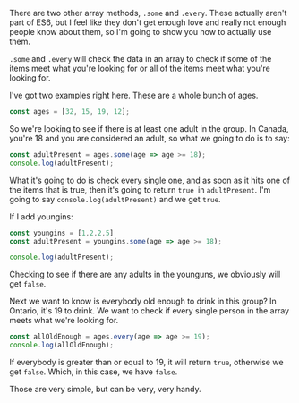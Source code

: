 There are two other array methods, `.some` and `.every`. These actually aren't part of ES6, but I feel like they don't get enough love and really not enough people know about them, so I'm going to show you how to actually use them.

`.some` and `.every` will check the data in an array to check if some of the items meet what you're looking for or all of the items meet what you're looking for.

I've got two examples right here. These are a whole bunch of ages. 

```js
const ages = [32, 15, 19, 12];
```

So we're looking to see if there is at least one adult in the group. In Canada, you're 18 and you are considered an adult, so what we going to do is to say:
```js
const adultPresent = ages.some(age => age >= 18);
console.log(adultPresent);
```

What it's going to do is check every single one, and as soon as it hits one of the items that is true, then it's going to return `true `in `adultPresent`. I'm going to say `console.log(adultPresent)` and we get `true`. 

If I add youngins:
 
```js
const youngins = [1,2,2,5]
const adultPresent = youngins.some(age => age >= 18);

console.log(adultPresent);
```

Checking to see if there are any adults in the younguns, we obviously will get `false`.

Next we want to know is everybody old enough to drink in this group? In Ontario, it's 19 to drink. We want to check if every single person in the array meets what we're looking for.

```js
const allOldEnough = ages.every(age => age >= 19);
console.log(allOldEnough);
```

If everybody is greater than or equal to 19, it will return `true`, otherwise we get `false`. Which, in this case, we have `false`.

Those are very simple, but can be very, very handy.